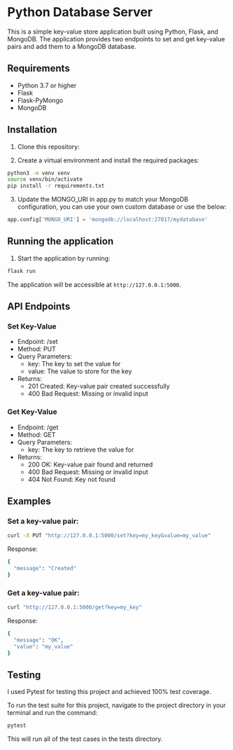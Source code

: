 # Python Database Server

This is a simple key-value store application built using Python, Flask, and MongoDB. The application provides two endpoints to set and get key-value pairs and add them to a MongoDB database.

## Requirements

  - Python 3.7 or higher
  - Flask
  - Flask-PyMongo
  - MongoDB

## Installation

  1. Clone this repository:

  2. Create a virtual environment and install the required packages:

```bash
python3 -m venv venv
source venv/bin/activate
pip install -r requirements.txt
```

  3. Update the MONGO_URI in app.py to match your MongoDB configuration, you can use your own custom database or use the below:

```python
app.config['MONGO_URI'] = 'mongodb://localhost:27017/mydatabase'
```

## Running the application

  1. Start the application by running:
  
```bash
flask run
```

  The application will be accessible at `http://127.0.0.1:5000`.

## API Endpoints

### Set Key-Value

  - Endpoint: /set
  - Method: PUT
  - Query Parameters:
    - key: The key to set the value for
    - value: The value to store for the key
  - Returns:
    - 201 Created: Key-value pair created successfully
    - 400 Bad Request: Missing or invalid input

### Get Key-Value

  - Endpoint: /get
  - Method: GET
  - Query Parameters:
    - key: The key to retrieve the value for
  - Returns:
    - 200 OK: Key-value pair found and returned
    - 400 Bad Request: Missing or invalid input
    - 404 Not Found: Key not found

## Examples

### Set a key-value pair:

```bash
curl -X PUT "http://127.0.0.1:5000/set?key=my_key&value=my_value"
```

Response:
```bash
{
  "message": "Created"
}
```

### Get a key-value pair:

```bash
curl "http://127.0.0.1:5000/get?key=my_key"
```

Response:
```bash
{
  "message": "OK",
  "value": "my_value"
}
```

## Testing
I used Pytest for testing this project and achieved 100% test coverage. 

To run the test suite for this project, navigate to the project directory in your terminal and run the command:

```bash
pytest
```

This will run all of the test cases in the tests directory.
